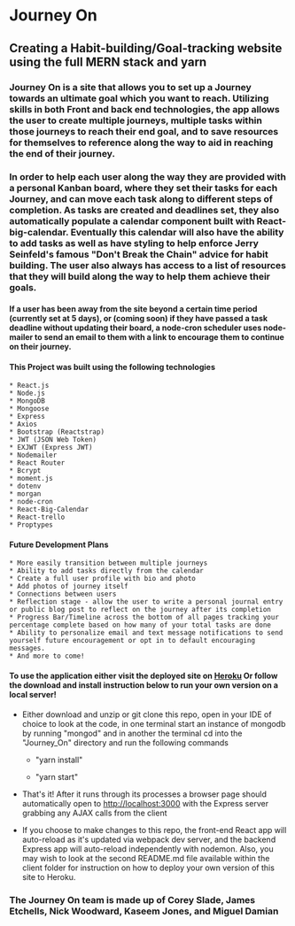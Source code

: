 # Journey On

## Creating a Habit-building/Goal-tracking website using the full MERN stack and yarn

### Journey On is a site that allows you to set up a Journey towards an ultimate goal which you want to reach. Utilizing skills in both Front and back end technologies, the app allows the user to create multiple journeys, multiple tasks within those journeys to reach their end goal, and to save resources for themselves to reference along the way to aid in reaching the end of their journey. 

### In order to help each user along the way they are provided with a personal Kanban board, where they set their tasks for each Journey, and can move each task along to different steps of completion. As tasks are created and deadlines set, they also automatically populate a calendar component built with React-big-calendar. Eventually this calendar will also have the ability to add tasks as well as have styling to help enforce Jerry Seinfeld's famous "Don't Break the Chain" advice for habit building. The user also always has access to a list of resources that they will build along the way to help them achieve their goals.

#### If a user has been away from the site beyond a certain time period (currently set at 5 days), or (coming soon) if they have passed a task deadline without updating their board, a node-cron scheduler uses node-mailer to send an email to them with a link to encourage them to continue on their journey.

#### This Project was built using the following technologies

	* React.js
	* Node.js
	* MongoDB
	* Mongoose
	* Express
	* Axios
	* Bootstrap (Reactstrap) 
	* JWT (JSON Web Token)
	* EXJWT (Express JWT)
	* Nodemailer
	* React Router
	* Bcrypt
	* moment.js
	* dotenv
	* morgan
	* node-cron
	* React-Big-Calendar
	* React-trello
	* Proptypes

#### Future Development Plans

	* More easily transition between multiple journeys
	* Ability to add tasks directly from the calendar
	* Create a full user profile with bio and photo
	* Add photos of journey itself
	* Connections between users
	* Reflection stage - allow the user to write a personal journal entry or public blog post to reflect on the journey after its completion
	* Progress Bar/Timeline across the bottom of all pages tracking your percentage complete based on how many of your total tasks are done
	* Ability to personalize email and text message notifications to send yourself future encouragement or opt in to default encouraging messages.
	* And more to come!


#### To use the application either visit the deployed site on [Heroku](https://journeyonandon.herokuapp.com/) Or follow the download and install instruction below to run your own version on a local server!

* Either download and unzip or git clone this repo, open in your IDE of choice to look at the code, in one terminal start an instance of mongodb by running "mongod" and in another the terminal cd into the "Journey_On" directory and run the following commands
	
	* "yarn install"

	* "yarn start"

* That's it! After it runs through its processes a browser page should automatically open to <http://localhost:3000> with the Express server grabbing any AJAX calls from the client 

* If you choose to make changes to this repo, the front-end React app will auto-reload as it's updated via webpack dev server, and the backend Express app will auto-reload independently with nodemon. Also, you may wish to look at the second README.md file available within the client folder for instruction on how to deploy your own version of this site to Heroku.

### The Journey On team is made up of Corey Slade, James Etchells, Nick Woodward, Kaseem Jones, and Miguel Damian

